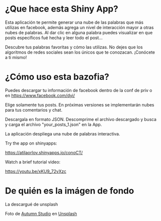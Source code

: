 # ¿Que hace esta Shiny App?

Esta aplicación te permite generar una nube de las palabras que más
utilizas en facebook, además agrega un nivel de interacción mayor a otras
nubes de palabras. Al dar clic en alguna palabra puedes visualizar en que posts específicos fué hecha y leer todo el post...

Descubre tus palabras favoritas y cómo las utilizas.
No dejes que los algoritmos de redes sociales sean los únicos que te conozacan. ¡Conócete a ti mismo! 

# ¿Cómo uso esta bazofia?

Puedes descargar tu información de facebook dentro de la conf de priv
o en https://www.facebook.com/dyi/

Elige solamente tus posts. En próximas versiones se implementarán nubes para tus comentarios y chat.

Descargala en formato JSON. Descomprime el archivo descargado y busca y carga el archivo "your_posts_1.json" en la App.

La aplicación despliega una nube de palabras interactiva.

Try the app on shinyapps:

https://atilaorlov.shinyapps.io/conoCT/

Watch a brief tutorial video:

https://youtu.be/xKU9_72vXzc

# De quién es la imágen de fondo

La descargué de unsplash

Foto de <a href="https://unsplash.com/@autumnstudio?utm_source=unsplash&utm_medium=referral&utm_content=creditCopyText">Autumn Studio</a> en <a href="https://unsplash.com/es/fotos/PaM7SD5wM6g?utm_source=unsplash&utm_medium=referral&utm_content=creditCopyText">Unsplash</a>
  

